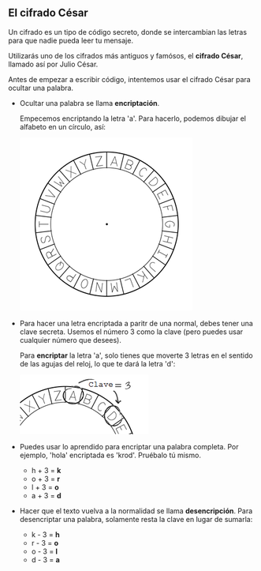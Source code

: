 ## El cifrado César

Un cifrado es un tipo de código secreto, donde se intercambian las letras para que nadie pueda leer tu mensaje.

Utilizarás uno de los cifrados más antiguos y famósos, el **cifrado César**, llamado así por Julio César.

Antes de empezar a escribir código, intentemos usar el cifrado César para ocultar una palabra.

+ Ocultar una palabra se llama **encriptación**.
    
    Empecemos encriptando la letra 'a'. Para hacerlo, podemos dibujar el alfabeto en un círculo, así:
    
    ![captura de pantalla](images/messages-wheel.png)

+ Para hacer una letra encriptada a paritr de una normal, debes tener una clave secreta. Usemos el número 3 como la clave (pero puedes usar cualquier número que desees).
    
    Para **encriptar** la letra 'a', solo tienes que moverte 3 letras en el sentido de las agujas del reloj, lo que te dará la letra 'd':
    
    ![captura de pantalla](images/messages-wheel-eg.png)

+ Puedes usar lo aprendido para encriptar una palabra completa. Por ejemplo, 'hola' encriptada es 'krod'. Pruébalo tú mismo.
    
    + h + 3 = **k**
    + o + 3 = **r**
    + l + 3 = **o**
    + a + 3 = **d**

+ Hacer que el texto vuelva a la normalidad se llama **desencripción**. Para desencriptar una palabra, solamente resta la clave en lugar de sumarla:
    
    + k - 3 = **h**
    + r - 3 = **o**
    + o - 3 = **l**
    + d - 3 = **a**
